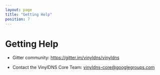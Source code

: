 ```yaml
---
layout: page
title: "Getting Help"
position: 7
---
```


# Getting Help

- Gitter community:
  <https://gitter.im/vinyldns/vinyldns>

- Contact the VinylDNS Core Team:
  vinyldns-core@googlegroups.com
